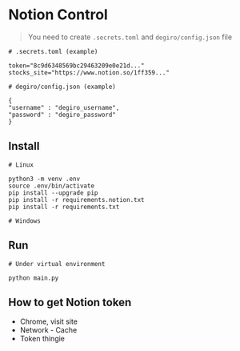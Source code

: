 # Notion Control

> You need to create `.secrets.toml` and `degiro/config.json` file

```
# .secrets.toml (example)

token="8c9d6348569bc29463209e0e21d..."
stocks_site="https://www.notion.so/1ff359..."

# degiro/config.json (example)

{
"username" : "degiro_username",
"password" : "degiro_password"
}
```

## Install

```
# Linux

python3 -m venv .env
source .env/bin/activate
pip install --upgrade pip
pip install -r requirements.notion.txt
pip install -r requirements.txt

# Windows

```

## Run

```
# Under virtual environment

python main.py
```

## How to get Notion token

- Chrome, visit site
- Network - Cache
- Token thingie
